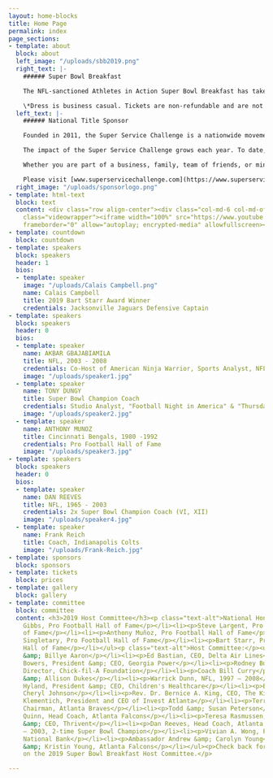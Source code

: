 ```yaml
---
layout: home-blocks
title: Home Page
permalink: index
page_sections:
- template: about
  block: about
  left_image: "/uploads/sbb2019.png"
  right_text: |-
    ###### Super Bowl Breakfast

    The NFL-sanctioned Athletes in Action Super Bowl Breakfast has taken place in the Super Bowl host city every year since 1988, drawing sellout crowds to hear from some of sport’s biggest names. The Bart Starr Award, presented at the breakfast, honors Starr’s lifelong commitment to serving as a positive role model to his family, teammates and community. The winner of the Bart Starr Award is determined by NFL-player balloting at the end of the regular season, making it one of only two individual honors selected by the players themselves.

    \*Dress is business casual. Tickets are non-refundable and are not tax-deductible.
  left_text: |-
    ###### National Title Sponsor

    Founded in 2011, the Super Service Challenge is a nationwide movement to transform organizations through service. Driven by the idea people and teams grow stronger when they join together to serve, the Challenge encourages volunteerism, sharing stories of service and awarding funds to nonprofits.

    The impact of the Super Service Challenge grows each year. To date, more than 100,000 people have served nearly 3,000 charities nationwide through the Challenge, and winning nonprofits have received more $30 million in awards. Online, the Challenge has shared more than 20,000 stories of service, counted more than 2.5 million votes, and made over 300 million media impressions.

    Whether you are part of a business, family, team of friends, or ministry, the Super Service Challenge provides a way to facilitate teamwork and engagement that benefits individuals, teams and communities

    Please visit [www.superservicechallenge.com](https://www.superservicechallenge.com/) for more information.
  right_image: "/uploads/sponsorlogo.png"
- template: html-text
  block: text
  content: <div class="row align-center"><div class="col-md-6 col-md-offset-3"><div
    class="videowrapper"><iframe width="100%" src="https://www.youtube.com/embed/Em61LO9teOI"
    frameborder="0" allow="autoplay; encrypted-media" allowfullscreen></iframe></div></div></div>
- template: countdown
  block: countdown
- template: speakers
  block: speakers
  header: 1
  bios:
  - template: speaker
    image: "/uploads/Calais Campbell.png"
    name: Calais Campbell
    title: 2019 Bart Starr Award Winner
    credentials: Jacksonville Jaguars Defensive Captain
- template: speakers
  block: speakers
  header: 0
  bios:
  - template: speaker
    name: AKBAR GBAJABIAMILA
    title: NFL, 2003 - 2008
    credentials: Co-Host of American Ninja Warrior, Sports Analyst, NFL Network
    image: "/uploads/speaker1.jpg"
  - template: speaker
    name: TONY DUNGY
    title: Super Bowl Champion Coach
    credentials: Studio Analyst, "Football Night in America" & "Thursday Night Football"
    image: "/uploads/speaker2.jpg"
  - template: speaker
    name: ANTHONY MUNOZ
    title: Cincinnati Bengals, 1980 -1992
    credentials: Pro Football Hall of Fame
    image: "/uploads/speaker3.jpg"
- template: speakers
  block: speakers
  header: 0
  bios:
  - template: speaker
    name: DAN REEVES
    title: NFL, 1965 - 2003
    credentials: 2x Super Bowl Champion Coach (VI, XII)
    image: "/uploads/speaker4.jpg"
  - template: speaker
    name: Frank Reich
    title: Coach, Indianapolis Colts
    image: "/uploads/Frank-Reich.jpg"
- template: sponsors
  block: sponsors
- template: tickets
  block: prices
- template: gallery
  block: gallery
- template: committee
  block: committee
  content: <h3>2019 Host Committee</h3><p class="text-alt">National Honorary Co-Chairmen:</p><ul><li><p>Joe
    Gibbs, Pro Football Hall of Fame</p></li><li><p>Steve Largent, Pro Football Hall
    of Fame</p></li><li><p>Anthony Muñoz, Pro Football Hall of Fame</p></li><li><p>Mike
    Singletary, Pro Football Hall of Fame</p></li><li><p>Bart Starr, Pro Football
    Hall of Fame</p></li></ul><p class="text-alt">Host Committee:</p><ul><li><p>Henry
    &amp; Billye Aaron</p></li><li><p>Ed Bastian, CEO, Delta Air Lines</p></li><li><p>Paul
    Bowers, President &amp; CEO, Georgia Power</p></li><li><p>Rodney Bullard, Executive
    Director, Chick-fil-A Foundation</p></li><li><p>Coach Bill Curry</p></li><li><p>Billy
    &amp; Allison Dukes</p></li><li><p>Warrick Dunn, NFL, 1997 – 2008</p></li><li><p>Donna
    Hyland, President &amp; CEO, Children's Healthcare</p></li><li><p>Ernie &amp;
    Cheryl Johnson</p></li><li><p>Rev. Dr. Bernice A. King, CEO, The King Center</p></li><li><p>Eloisa
    Klementich, President and CEO of Invest Atlanta</p></li><li><p>Terry McGuirk,
    Chairman, Atlanta Braves</p></li><li><p>Todd &amp; Susan Peterson</p></li><li><p>Dan
    Quinn, Head Coach, Atlanta Falcons</p></li><li><p>Teresa Rasmussen, President
    &amp; CEO, Thrivent</p></li><li><p>Dan Reeves, Head Coach, Atlanta Falcons 1997
    – 2003, 2-time Super Bowl Champion</p></li><li><p>Vivian A. Wong, Founder, Touchmark
    National Bank</p></li><li><p>Ambassador Andrew &amp; Carolyn Young</p></li><li><p>Bryant
    &amp; Kristin Young, Atlanta Falcons</p></li></ul><p>Check back for more updates
    on the 2019 Super Bowl Breakfast Host Committee.</p>

---
```

